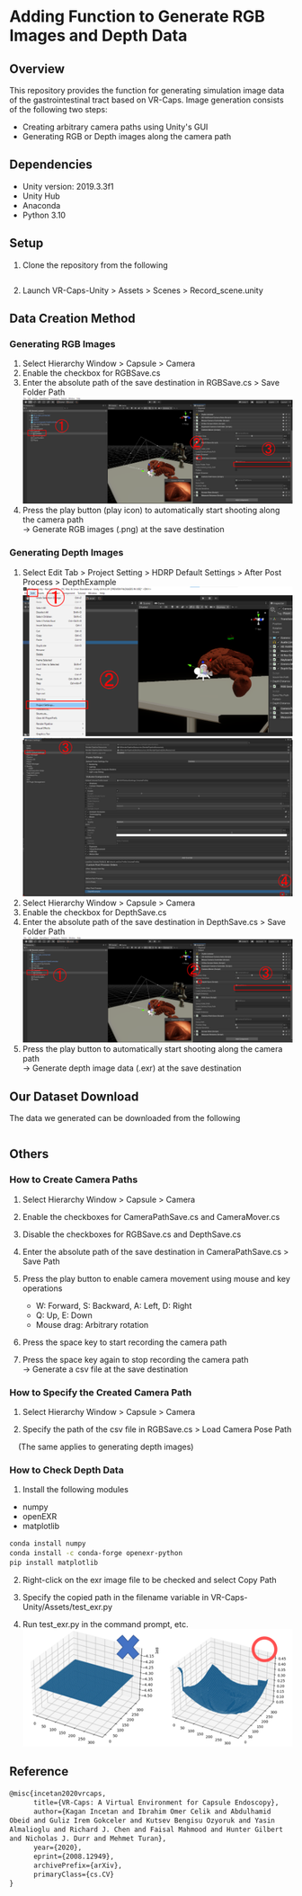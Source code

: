 Adding Function to Generate RGB Images and Depth Data
=====

## Overview

This repository provides the function for generating simulation image data of the gastrointestinal tract based on VR-Caps.
Image generation consists of the following two steps:

- Creating arbitrary camera paths using Unity's GUI  
- Generating RGB or Depth images along the camera path

## Dependencies

- Unity version: 2019.3.3f1  
- Unity Hub  
- Anaconda  
- Python 3.10  

## Setup

1. Clone the repository from the following  

```sh

```  

2. Launch VR-Caps-Unity > Assets > Scenes > Record_scene.unity  

## Data Creation Method  

### Generating RGB Images  

1. Select Hierarchy Window > Capsule > Camera  
2. Enable the checkbox for RGBSave.cs  
3. Enter the absolute path of the save destination in RGBSave.cs > Save Folder Path  
   ![setting](readme_imgs/Unity_figure_RGB_all.png)
4. Press the play button (play icon) to automatically start shooting along the camera path  
   -> Generate RGB images (.png) at the save destination
   
### Generating Depth Images  

1. Select Edit Tab > Project Setting > HDRP Default Settings > After Post Process > DepthExample
   ![setting](readme_imgs/Unity_figure_Depth_edit_tab_all.png)
   ![setting](readme_imgs/Unity_figure_Depth_after_post_process_all.png)
3. Select Hierarchy Window > Capsule > Camera  
4. Enable the checkbox for DepthSave.cs  
5. Enter the absolute path of the save destination in DepthSave.cs > Save Folder Path  
  ![setting](readme_imgs/Unity_Depth_all.png)  
6. Press the play button to automatically start shooting along the camera path  
   -> Generate depth image data (.exr) at the save destination  

## Our Dataset Download

The data we generated can be downloaded from the following
```sh

```  

## Others

### How to Create Camera Paths  

1. Select Hierarchy Window > Capsule > Camera  

2. Enable the checkboxes for CameraPathSave.cs and CameraMover.cs  

3. Disable the checkboxes for RGBSave.cs and DepthSave.cs  

4. Enter the absolute path of the save destination in CameraPathSave.cs > Save Path  

5. Press the play button to enable camera movement using mouse and key operations  

   - W: Forward, S: Backward, A: Left, D: Right  
   - Q: Up, E: Down  
   - Mouse drag: Arbitrary rotation

6. Press the space key to start recording the camera path

7. Press the space key again to stop recording the camera path  
   -> Generate a csv file at the save destination
   
### How to Specify the Created Camera Path  

1. Select Hierarchy Window > Capsule > Camera  

2. Specify the path of the csv file in RGBSave.cs > Load Camera Pose Path  

&nbsp;&nbsp;&nbsp;&nbsp;(The same applies to generating depth images)

### How to Check Depth Data  

1. Install the following modules  
- numpy  
- openEXR  
- matplotlib  
```sh
conda install numpy
conda install -c conda-forge openexr-python
pip install matplotlib
```  

2. Right-click on the exr image file to be checked and select Copy Path  

3. Specify the copied path in the filename variable in VR-Caps-Unity/Assets/test_exr.py  

4. Run test_exr.py in the command prompt, etc.  
![fig](readme_imgs/text_exr.png)

## Reference

```
@misc{incetan2020vrcaps,
      title={VR-Caps: A Virtual Environment for Capsule Endoscopy}, 
      author={Kagan Incetan and Ibrahim Omer Celik and Abdulhamid Obeid and Guliz Irem Gokceler and Kutsev Bengisu Ozyoruk and Yasin Almalioglu and Richard J. Chen and Faisal Mahmood and Hunter Gilbert and Nicholas J. Durr and Mehmet Turan},
      year={2020},
      eprint={2008.12949},
      archivePrefix={arXiv},
      primaryClass={cs.CV}
}
```





